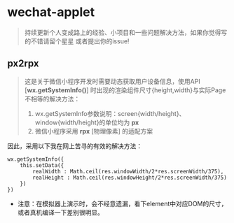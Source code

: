# wechat-applet

>	持续更新个人变成路上的经验、小项目和一些问题解决方法，如果你觉得写的不错请留个星星
>	或者提出你的issue!

## px2rpx ##
> 这是关于微信小程序开发时需要动态获取用户设备信息，使用API  [**wx.getSystemInfo()**]   时出现的渲染组件尺寸{height,width}与实际Page不相等的解决方法：
> 
> 1. wx.getSystemInfo参数说明：screen{width/height}、window{width/height}的单位均为 **px**
> 2. 微信小程序采用 **rpx** [物理像素] 的适配方案 

因此，采用以下我在网上苦寻的有效的解决方法： 
		
	wx.getSystemInfo({
		this.setData({
			realWidth : Math.ceil(res.windowWidth/2*res.screenWidth/375),
			realHeight : Math.ceil(res.windowHeight/2*res.screenWidth/375)
		})
	})


- 注意：在模拟器上演示时，会不经意遗漏，看下element中对应DOM的尺寸，或者真机编译一下差别很明显。

##  ##